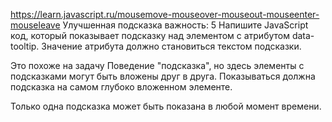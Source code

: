https://learn.javascript.ru/mousemove-mouseover-mouseout-mouseenter-mouseleave
Улучшенная подсказка
важность: 5
Напишите JavaScript код, который показывает подсказку над элементом с атрибутом data-tooltip. Значение атрибута должно становиться текстом подсказки.

Это похоже на задачу Поведение "подсказка", но здесь элементы с подсказками могут быть вложены друг в друга. Показываться должна подсказка на самом глубоко вложенном элементе.

Только одна подсказка может быть показана в любой момент времени.
